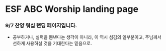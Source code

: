 # ESF ABC Worship landing page

### 9/7 찬양 워십 랜딩 페이지입니다.
- 공부하거나, 실력을 뽐낸다는 생각이 아니라, 이 역시 섬김의 일부분이고, 주님께서 선하게 사용하실 것을 기대한다는 믿음으로.


